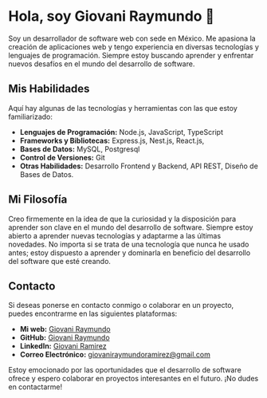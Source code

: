 # Hola, soy Giovani Raymundo 👋

Soy un desarrollador de software web con sede en México. Me apasiona la creación de aplicaciones web y tengo experiencia en diversas tecnologías y lenguajes de programación. Siempre estoy buscando aprender y enfrentar nuevos desafíos en el mundo del desarrollo de software.

## Mis Habilidades

Aquí hay algunas de las tecnologías y herramientas con las que estoy familiarizado:

- **Lenguajes de Programación:** Node.js, JavaScript, TypeScript
- **Frameworks y Bibliotecas:** Express.js, Nest.js, React.js, 
- **Bases de Datos:** MySQL, Postgresql
- **Control de Versiones:** Git
- **Otras Habilidades:** Desarrollo Frontend y Backend, API REST, Diseño de Bases de Datos.

## Mi Filosofía

Creo firmemente en la idea de que la curiosidad y la disposición para aprender son clave en el mundo del desarrollo de software. Siempre estoy abierto a aprender nuevas tecnologías y adaptarme a las últimas novedades. 
No importa si se trata de una tecnología que nunca he usado antes; estoy dispuesto a aprender y dominarla en beneficio del desarrollo del software que esté creando.

## Contacto

Si deseas ponerse en contacto conmigo o colaborar en un proyecto, puedes encontrarme en las siguientes plataformas:

- **Mi web:** [Giovani Raymundo](https://giovaniraymundo.com/) 
- **GitHub:** [Giovani Raymundo]([https://github.com/GiovaniRaymundo](https://www.linkedin.com/in/kevingiovani/)) 
- **LinkedIn:** [Giovani Ramirez]([https://www.linkedin.com/in/tunombre/](https://www.linkedin.com/in/kevingiovani/))
- **Correo Electrónico:** giovaniraymundoramirez@gmail.com

Estoy emocionado por las oportunidades que el desarrollo de software ofrece y espero colaborar en proyectos interesantes en el futuro. ¡No dudes en contactarme!

